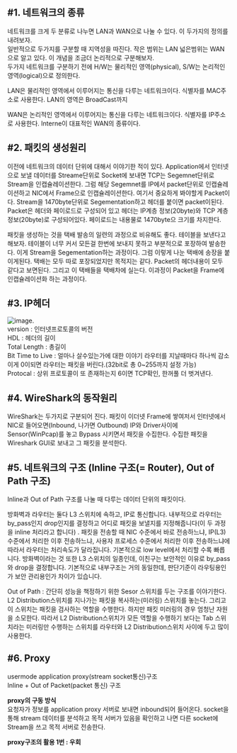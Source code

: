 ## #1. 네트워크의 종류 
네트워크를 크게 두 분류로 나누면 LAN과 WAN으로 나눌 수 있다. 이 두가지의 정의를 내려보자.  
일반적으로 두가지를 구분할 때 지역성을 따진다. 작은 범위는 LAN 넓은범위는 WAN으로 알고 있다. 이 개념을 조금더 논리적으로 구분해보자.  
두가지 네트워크를 구분하기 전에 H/W는 물리적인 영역(physical), S/W는 논리적인 영역(logical)으로 정의한다.  
  
LAN은 물리적인 영역에서 이루어지는 통신을 다루는 네트워크이다. 식별자를 MAC주소로 사용한다. LAN의 영역은 BroadCast까지  
   
WAN은 논리적인 영역에서 이루어지는 통신을 다루는 네트워크이다. 식별자를 IP주소로 사용한다. Interne이 대표적인 WAN의 종류이다.  

## #2. 패킷의 생성원리  
이전에 네트워크의 데이터 단위에 대해서 이야기한 적이 있다. Application에서 인터넷으로 보낼 데이터를 Streame단위로 Socket에 보내면 TCP는 Segemnet단위로 Stream을 인캡슐레이션한다. 그럼 해당 Segemnet를 IP에서 packet단위로 인캡슐레이션하고 NIC에서 Frame으로 인캡슐레이션한다. 여기서 중요하게 봐야할게 Packet이다. Stream을 1470byte단위로 Segementation하고 헤더를 붙이면 packet이된다. Packet은 헤더와 페이로드로 구성되어 있고 헤더는 IP계층 정보(20byte)와 TCP 계층 정보(20byte)로 구성되어있다. 페이로드는 내용물로 1470byte으 크기를 차지한다.  

패킷을 생성하는 것을 택배 발송의 일련의 과정으로 비유해도 좋다. 테이블을 보낸다고 해보자. 테이블이 너무 커서 모든걸 한번에 보내지 못하고 부분적으로 포장하여 발송한다. 이게 Stream을 Segementation하는 과정이다. 그럼 이렇게 나눈 택배에 송장을 붙이게된다. 택배는 모두 따로 포장되었지만 목적지는 같다. Packet의 헤더내용이 모두 같다고 보면된다. 그리고 이 택배들을 택배차에 실는다. 이과정이 Packet을 Frame에 인캡슐레이션화 하는 과정이다. 

## #3. IP헤더
![image](https://user-images.githubusercontent.com/78134917/175241150-18da5c06-174f-4918-8d12-5607e16c6579.png).   
version : 인터넷프로토콜의 버전  
HDL : 헤더의 길이  
Total Length : 총길이  
Bit Time to Live : 얼마나 살수있는가에 대한 이야기 라우터를 지날때마다 하나씩 감소 이게 0이되면 라우터는 패킷을 버린다.(32bit로 총 0~255까지 설정 가능)  
Protocal : 상위 프로토콜이 또 존재하는지 6이면 TCP확인, 한꺼풀 더 벗겨낸다. 

## #4. WireShark의 동작원리  
WireShark는 두가지로 구분되어 진다. 패킷이 이더넷 Frame에 쌓여저서 인터넷에서 NIC로 들어오면(Inbound, 나가면 Outbound) IP와 Driver사이에 Sensor(WinPcap)를 놓고 Bypass 시키면서 패킷을 수집한다. 수집한 패킷을 Wireshark GUI로 보내고 그 패킷을 분석한다. 


## #5. 네트워크의 구조 (Inline 구조(= Router), Out of Path 구조)
Inline과 Out of Path 구조를 나눌 때 다루는 데이터 단위의 패킷이다.   

방화벽과 라우터는 둘다 L3 스위치에 속하고, IP로 통신합니다. 내부적으로 라우터는 by_pass인지 drop인지를 결정하고 어디로 패킷을 보낼지를 지정해줍니다(이 두 과정을 inline 처리라고 합니다) . 패킷을 전송할 때 NIC 수준에서 바로 전송하느냐, IP(L3) 수준에서 처리한 이후 전송하느냐, 사용자 프로세스 수준에서 처리한 이후 전송하느냐에 따라서 라우터는 처리속도가 달라집니다. 기본적으로 low level에서 처리할 수록 빠릅니다. 방화벽이라는 것 또한 L3 스위치의 일종인데, 이친구는 보안적인 이유로 by_pass와 drop을 결정합니다. 기본적으로 내부구조는 거의 동일한데, 판단기준이 라우팅용인가 보안 관리용인가 차이가 있습니다.  
  
Out of Path : 간단히 성능을 책정하기 위한 Sesor 스위치를 두는 구조를 이야기한다. L2 Distribution스위치를 지나가는 패킷을 복사하는(미러링) 스위치를 놓는다. 그리고 이 스위치는 패킷을 검사하는 역할을 수행한다. 하지만 패킷 미러링의 경우 엄청난 자원을 소모한다. 따라서 L2 Distribution스위치가 모든 역할을 수행하기  보다는 Tab 스위치라는 미러링만 수행하는 스위치를 라우터와 L2 Distribution스위치 사이에 두고 많이 사용한다.  

## #6. Proxy
usermode application proxy(stream socket통신)구조   
Inline + Out of Packet(packet 통신) 구조  

**proxy의 구동 방식**  
요청자가 정보를 application proxy 서버로 보내면 inbound되어 들어온다. socket을 통해 stream 데이터를 분석하고 목적 서버가 있음을 확인하고 나면 다른 socket에 Stream을 쓰고 목적 서버로 전송한다.  
  
**proxy구조의 활용 1번 : 우회**  



